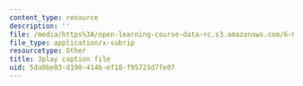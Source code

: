 ```yaml
---
content_type: resource
description: ''
file: /media/https%3A/open-learning-course-data-rc.s3.amazonaws.com/6-0001-introduction-to-computer-science-and-programming-in-python-fall-2016/5da9be03d190414bef18f95721d7fe07_vqn_yk5aFcI.srt
file_type: application/x-subrip
resourcetype: Other
title: 3play caption file
uid: 5da9be03-d190-414b-ef18-f95721d7fe07
---
```


